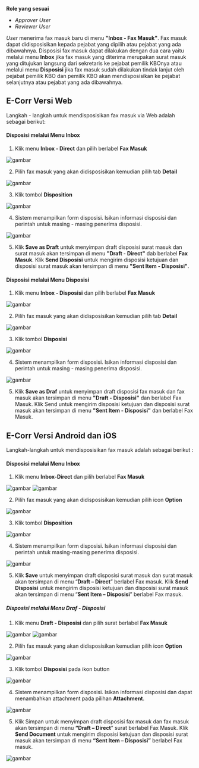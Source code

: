 **Role yang sesuai**

- *Approver User*
- *Reviewer User*

*User* menerima fax masuk baru di menu **"Inbox - Fax Masuk"**. Fax masuk dapat didisposisikan kepada pejabat yang dipilih atau pejabat yang ada dibawahnya. Disposisi fax masuk dapat dilakukan dengan dua cara yaitu melalui menu **Inbox** jika fax masuk yang diterima merupakan surat masuk yang ditujukan langsung dari sekretaris ke pejabat pemilik KBOnya atau melalui menu **Disposisi** jika fax masuk sudah dilakukan tindak lanjut oleh pejabat pemilik KBO dan pemilik KBO akan mendisposisikan ke pejabat selanjutnya atau pejabat yang ada dibawahnya. 

## **E-Corr Versi Web**

Langkah - langkah untuk mendisposisikan fax masuk via Web adalah sebagai berikut:

#### **Disposisi melalui Menu Inbox**

1. Klik menu **Inbox - Direct** dan pilih berlabel **Fax Masuk**

![gambar](FaxMasuk/FM_WEB/02Disposisi01.png) 

2. Pilih fax masuk yang akan didisposisikan kemudian pilih tab **Detail**

![gambar](FaxMasuk/FM_WEB/02Disposisi02.png) 

3. Klik tombol **Disposition**
    
![gambar](FaxMasuk/FM_WEB/02Disposisi03.png)

4. Sistem menampilkan form disposisi. Isikan informasi disposisi dan perintah untuk masing - masing penerima disposisi.

![gambar](FaxMasuk/FM_WEB/02Disposisi04.png) 

5. Klik **Save as Draft** untuk menyimpan draft disposisi surat masuk dan surat masuk akan tersimpan di menu **"Draft - Direct"** dab berlabel **Fax Masuk**. Klik **Send Disposisi** untuk mengirim disposisi ketujuan dan disposisi surat masuk akan tersimpan di menu **"Sent Item - Disposisi"**.

#### **Disposisi melalui Menu Disposisi**

1. Klik menu **Inbox - Disposisi** dan pilih berlabel **Fax Masuk**

![gambar](FaxMasuk/FM_WEB/02Disposisi05.png) 

2. Pilih fax masuk yang akan didisposisikan kemudian pilih tab **Detail**

![gambar](FaxMasuk/FM_WEB/02Disposisi06.png) 

3. Klik tombol **Disposisi**

![gambar](FaxMasuk/FM_WEB/02Disposisi07.png) 

4. Sistem menampilkan form disposisi. Isikan informasi disposisi dan perintah untuk masing - masing penerima disposisi.

![gambar](FaxMasuk/FM_WEB/02Disposisi08.png) 

5. Klik **Save as Draf** untuk menyimpan draft disposisi fax masuk dan fax masuk akan tersimpan di menu **"Draft - Disposisi"** dan berlabel Fax Masuk. Klik Send untuk mengirim disposisi ketujuan dan disposisi surat masuk akan tersimpan di menu **"Sent Item - Disposisi"** dan berlabel Fax Masuk.


## **E-Corr Versi Android dan iOS**

Langkah-langkah untuk mendisposisikan fax masuk adalah sebagai berikut :

#### **Disposisi melalui Menu Inbox**

1. Klik menu **Inbox-Direct** dan pilih berlabel **Fax Masuk**

![gambar](FaxMasuk/FM_Android/DisposisiFM/02A01.png) ![gambar](FaxMasuk/FM_Android/DisposisiFM/02A02.png)

2. Pilih fax masuk yang akan didisposisikan kemudian pilih icon **Option**

![gambar](FaxMasuk/FM_Android/DisposisiFM/02A05.png) 

3. Klik tombol **Disposition**

![gambar](FaxMasuk/FM_Android/DisposisiFM/02A06.png)

4. 	Sistem menampilkan form disposisi. Isikan informasi disposisi dan perintah untuk masing-masing penerima disposisi.

![gambar](FaxMasuk/FM_Android/DisposisiFM/02A07.png)

5. Klik **Save** untuk menyimpan draft disposisi surat masuk dan surat masuk akan tersimpan di menu “**Draft – Direct**” berlabel Fax masuk. Klik **Send Disposisi** untuk mengirim disposisi ketujuan dan disposisi surat masuk akan tersimpan di menu “**Sent Item – Disposisi**” berlabel Fax masuk.

##### **Disposisi melalui Menu Draf -  Disposisi**

1. Klik menu **Draft - Disposisi** dan pilih surat berlabel **Fax Masuk**

![gambar](FaxMasuk/FM_Android/DisposisiFM/02A09.png) ![gambar](FaxMasuk/FM_Android/DisposisiFM/02A10.png)

2. Pilih fax masuk yang akan didisposisikan kemudian pilih icon **Option**

![gambar](FaxMasuk/FM_Android/DisposisiFM/02A11.png) 

3. Klik tombol **Disposisi** pada ikon button

![gambar](FaxMasuk/FM_Android/DisposisiFM/02A012.png)

4. Sistem menampilkan form disposisi. Isikan informasi disposisi dan dapat menambahkan attachment pada pilihan **Attachment**.

![gambar](FaxMasuk/FM_Android/DisposisiFM/02A014.png)

5. Klik Simpan untuk menyimpan draft disposisi fax masuk dan fax masuk akan tersimpan di menu **“Draft – Direct**” surat berlabel Fax Masuk. Klik **Send Document** untuk mengirim disposisi ketujuan dan disposisi surat masuk akan tersimpan di menu **“Sent Item – Disposisi”** berlabel Fax masuk.

![gambar](FaxMasuk/FM_Android/DisposisiFM/02A014.png)


